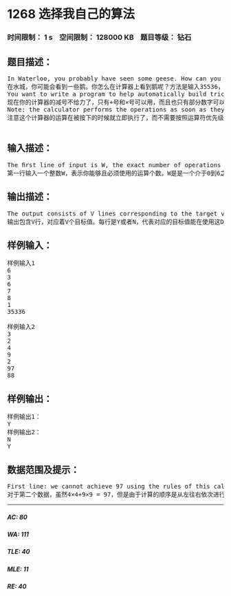 # 1268 选择我自己的算法   
### 时间限制： 1 s&nbsp;&nbsp;&nbsp;&nbsp;空间限制： 128000 KB&nbsp;&nbsp;&nbsp;&nbsp;题目等级： 钻石  
## 题目描述：  

<pre>
In Waterloo, you probably have seen some geese. How can you see geese with your calculator? Start with 6, add 7, multiply by 6, multiply by 8, add 7, multiply by 8, and multiply by 7, giving 35336. Then if you ﬂip your calculator upside down, it says gEESE:
在水城，你可能会看到一些鹅。你怎么在计算器上看到鹅呢？方法是输入35536，然后把计算器倒过来看，你就能看到gEESE——鹅了。
You want to write a program to help automatically build tricks of this type. However, your calcula- tor has a lot of broken buttons: the only mathematical operators that work are + and ×, and only a few of the digits work. Your goal is to ﬁgure out whether your half-broken calculator can achieve a given target value, using single-digit inputs and a ﬁxed number of operations.
现在你的计算器的减号不给力了，只有+号和×号可以用，而且也只有部分数字可以工作。现在的任务是对于这个破烂的计算器能否通过简单的数字和固定数目的运算次数得到一个给定的目标值。
Note: the calculator performs the operations as soon as they are entered, rather than following any rules for order of operations (see Sample Input 2).
注意这个计算器的运算在被按下的时候就立即执行了，而不需要按照运算符优先级的规则。（见样例2）

</pre>
  
  
## 输入描述：  

<pre>
The ﬁrst line of input is W, the exact number of operations you must use. W will be an integer between 0 and 6. The second line of input is 1 ≤ D ≤ 10, the number of working digit keys. On each of the D following lines, a working digit is given; these values are distinct integers from 0 to 9. Finally, an integer 1 ≤ V ≤ 5 is given, the number of target values; on each of the following V lines there is an integer between 0 and 5000000 (inclusive) giving a target value which you’d like to achieve on your calculator.
第一行输入一个整数W，表示你能够且必须使用的运算个数。W是是一个介于0到6之间的整数。结下来的一行是一个整数D(1 ≤ D ≤ 10)，可以工作的数字键的个数。接下来的D行给出了这D个可以工作的数字键，这些数字键是0-9之间的互不重复的整数。然后给出一个整数V(1 ≤ V ≤ 5)，即目标值的个数，接下来的V行每行一个介于0到5,000,000(包含)的整数，代表你需要用过计算器算出来的数值。
</pre>
  
  
## 输出描述：  

<pre>
The output consists of V lines corresponding to the target values; each line contains “Y” if that target value can be achieved, and “N” if it cannot be achieved, using exactly W operations with the D given digits.Precisely, a target value T can be achieved if, starting with one of the D digits, and then by adding or multiplying exactly W times by one of the digits, you end up with T. Digits can be re-used, and you do not need to use all of the digits. You cannot enter multi-digit numbers.
输出包含V行，对应着V个目标值。每行是Y或者N，代表对应的目标值能在使用这D个数字并且刚好在W次运算的情况下被计算得到或者不能被计算得到。精确的说，一个目标值T能够计算得到的话，那是通过从D个数字钟的某个数字开始，通过加或乘其这些数字刚好W次，然后最后得到数值T。数字是可以重复使用的。数字也不需要全部被用完。但注意你不可以输入多位数。
</pre>
  
  
## 样例输入：  

<pre>
样例输入1
6
3
6
7
8
1
35336
 
样例输入2
3
2
4
9
2
97
88
</pre>
  
  
## 样例输出：  

<pre>
样例输出1：
Y
样例输出2：
N
Y
</pre>
  
  
## 数据范围及提示：  

<pre>
First line: we cannot achieve 97 using the rules of this calculator, so the output is N (even despite that 4×4+9×9 = 97, when the typical order of operations rules are taken into account). Second line: start with 9, add 9, add 4, and multiply by 4; this gives 88.
对于第二个数据，虽然4×4+9×9 = 97，但是由于计算的顺序是从左往右依次进行的，所以输出N。第二行，9+9+4*4就得到了88.
</pre>
  
  
***  

##### AC: 80  
##### WA: 111  
##### TLE: 40  
##### MLE: 11  
##### RE: 40  
